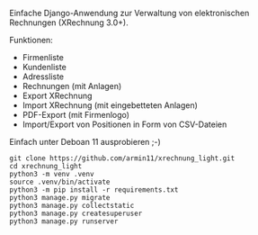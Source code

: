 Einfache Django-Anwendung zur Verwaltung von elektronischen Rechnungen (XRechnung 3.0+).

Funktionen:

* Firmenliste
* Kundenliste
* Adressliste
* Rechnungen (mit Anlagen)
* Export XRechnung
* Import XRechnung (mit eingebetteten Anlagen)
* PDF-Export (mit Firmenlogo)
* Import/Export von Positionen in Form von CSV-Dateien

 Einfach unter Deboan 11 ausprobieren ;-) 

 ```console
git clone https://github.com/armin11/xrechnung_light.git
cd xrechnung_light
python3 -m venv .venv
source .venv/bin/activate
python3 -m pip install -r requirements.txt
python3 manage.py migrate
python3 manage.py collectstatic
python3 manage.py createsuperuser
python3 manage.py runserver
```